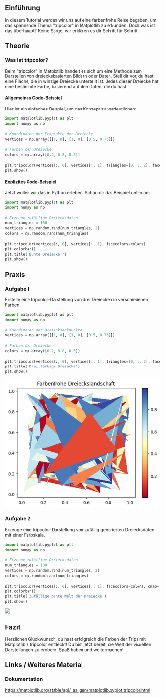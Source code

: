 ## Einführung
In diesem Tutorial werden wir uns auf eine farbenfrohe Reise begeben, um das spannende Thema "tripcolor" in Matplotlib zu erkunden. Doch was ist das überhaupt? Keine Sorge, wir erklären es dir Schritt für Schritt!

## Theorie
### Was ist tripcolor?

Beim "tripcolor" in Matplotlib handelt es sich um eine Methode zum Darstellen von dreiecksbasierten Bildern oder Daten. Stell dir vor, du hast eine Fläche, die in winzige Dreiecke unterteilt ist. Jedes dieser Dreiecke hat eine bestimmte Farbe, basierend auf den Daten, die du hast.

#### Allgemeines Code-Beispiel
Hier ist ein einfaches Beispiel, um das Konzept zu verdeutlichen:

```python
import matplotlib.pyplot as plt
import numpy as np

# Koordinaten der Eckpunkte der Dreiecke
vertices = np.array([[0, 0], [1, 0], [0.5, 0.75]])

# Farben der Dreiecke
colors = np.array([0.2, 0.8, 0.5])

plt.tripcolor(vertices[:, 0], vertices[:, 1], triangles=[0, 1, 2], facecolors=colors)
plt.show()
```

#### Explizites Code-Beispiel
Jetzt wollen wir das in Python erleben. Schau dir das Beispiel unten an:

```python
import matplotlib.pyplot as plt
import numpy as np

# Erzeuge zufällige Dreiecksdaten
num_triangles = 100
vertices = np.random.rand(num_triangles, 2)
colors = np.random.rand(num_triangles)

plt.tripcolor(vertices[:, 0], vertices[:, 1], facecolors=colors)
plt.colorbar()
plt.title('Bunte Dreiecke!')
plt.show()
```

## Praxis

### Aufgabe 1
Erstelle eine tripcolor-Darstellung von drei Dreiecken in verschiedenen Farben.

```python
import matplotlib.pyplot as plt
import numpy as np

# Koordinaten der Dreieckseckpunkte
vertices = np.array([[0, 0], [1, 0], [0.5, 0.75]])

# Farben der Dreiecke
colors = np.array([0.2, 0.8, 0.5])

plt.tripcolor(vertices[:, 0], vertices[:, 1], triangles=[0, 1, 2], facecolors=colors)
plt.title('Drei farbige Dreiecke')
plt.show()
```
![](https://github.com/janehlenb/Projektarbeit-ChatGPT-Python/blob/main/Images/Darstellung/Plottypen/Unstrukturierte_Koordinaten/tripcolor/ms_aufgabe1.png)


### Aufgabe 2
Erzeuge eine tripcolor-Darstellung von zufällig generierten Dreiecksdaten mit einer Farbskala.

```python
import matplotlib.pyplot as plt
import numpy as np

# Erzeuge zufällige Dreiecksdaten
num_triangles = 100
vertices = np.random.rand(num_triangles, 2)
colors = np.random.rand(num_triangles)

plt.tripcolor(vertices[:, 0], vertices[:, 1], facecolors=colors, cmap='viridis')
plt.colorbar()
plt.title('Zufällige bunte Welt der Dreiecke')
plt.show()
```
![](https://github.com/janehlenb/Projektarbeit-ChatGPT-Python/blob/main/Images/Darstellung/Plottypen/Unstrukturierte_Koordinaten/tripcolor/ms_aufgabe2.png)


## Fazit
Herzlichen Glückwunsch, du hast erfolgreich die Farben der Trips mit Matplotlib's tripcolor entdeckt! Du bist jetzt bereit, die Welt der visuellen Darstellungen zu erobern. Spaß haben und weitermachen!

## Links / Weiteres Material
### Dokumentation
https://matplotlib.org/stable/api/_as_gen/matplotlib.pyplot.tripcolor.html
